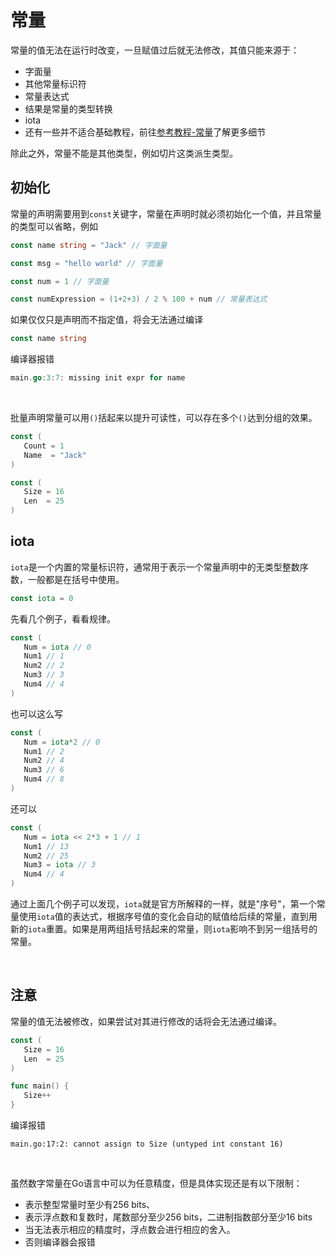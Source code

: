 # 常量

常量的值无法在运行时改变，一旦赋值过后就无法修改，其值只能来源于：

- 字面量
- 其他常量标识符
- 常量表达式
- 结果是常量的类型转换
- iota
- 还有一些并不适合基础教程，前往[参考教程-常量](https://go.dev/ref/spec#Constants)了解更多细节

除此之外，常量不能是其他类型，例如切片这类派生类型。



## 初始化

常量的声明需要用到`const`关键字，常量在声明时就必须初始化一个值，并且常量的类型可以省略，例如

```go
const name string = "Jack" // 字面量

const msg = "hello world" // 字面量

const num = 1 // 字面量

const numExpression = (1+2+3) / 2 % 100 + num // 常量表达式
```

如果仅仅只是声明而不指定值，将会无法通过编译

```go
const name string
```

编译器报错

```go
main.go:3:7: missing init expr for name
```

<br>

批量声明常量可以用`()`括起来以提升可读性，可以存在多个`()`达到分组的效果。

```go
const (
   Count = 1
   Name  = "Jack"
)

const (
   Size = 16
   Len  = 25
)
```



## iota

`iota`是一个内置的常量标识符，通常用于表示一个常量声明中的无类型整数序数，一般都是在括号中使用。

```go
const iota = 0 
```

先看几个例子，看看规律。

```go
const (
   Num = iota // 0
   Num1 // 1
   Num2 // 2
   Num3 // 3
   Num4 // 4
)
```

也可以这么写

```go
const (
   Num = iota*2 // 0
   Num1 // 2
   Num2 // 4
   Num3 // 6
   Num4 // 8
)
```

还可以

```go
const (
   Num = iota << 2*3 + 1 // 1
   Num1 // 13
   Num2 // 25
   Num3 = iota // 3
   Num4 // 4
)
```

通过上面几个例子可以发现，`iota`就是官方所解释的一样，就是"序号"，第一个常量使用`iota`值的表达式，根据序号值的变化会自动的赋值给后续的常量，直到用新的`iota`重置。如果是用两组括号括起来的常量，则`iota`影响不到另一组括号的常量。

<br>

## 注意

常量的值无法被修改，如果尝试对其进行修改的话将会无法通过编译。

```go
const (
   Size = 16
   Len  = 25
)

func main() {
   Size++
}
```

编译报错

```
main.go:17:2: cannot assign to Size (untyped int constant 16)
```

<br>

虽然数字常量在Go语言中可以为任意精度，但是具体实现还是有以下限制：

- 表示整型常量时至少有256 bits、
- 表示浮点数和复数时，尾数部分至少256 bits，二进制指数部分至少16 bits
- 当无法表示相应的精度时，浮点数会进行相应的舍入。
- 否则编译器会报错
